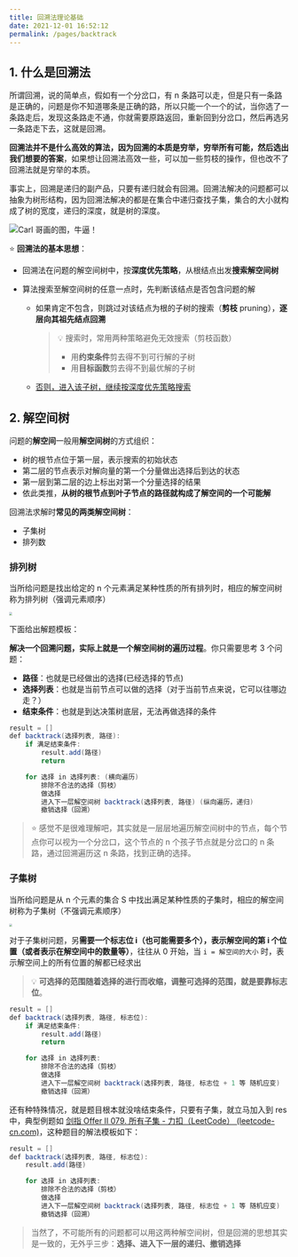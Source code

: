 ```yaml
---
title: 回溯法理论基础
date: 2021-12-01 16:52:12
permalink: /pages/backtrack
---
```


## 1. 什么是回溯法

所谓回溯，说的简单点，假如有一个分岔口，有 n 条路可以走，但是只有一条路是正确的，问题是你不知道哪条是正确的路，所以只能一个一个的试，当你选了一条路走后，发现这条路走不通，你就需要原路返回，重新回到分岔口，然后再选另一条路走下去，这就是回溯。

**回溯法并不是什么高效的算法，因为回溯的本质是穷举，穷举所有可能，然后选出我们想要的答案**，如果想让回溯法高效一些，可以加一些剪枝的操作，但也改不了回溯法就是穷举的本质。

事实上，回溯是递归的副产品，只要有递归就会有回溯。回溯法解决的问题都可以抽象为树形结构，因为回溯法解决的都是在集合中递归查找子集，集合的大小就构成了树的宽度，递归的深度，就是树的深度。

![Carl 哥画的图，牛逼！](https://img-blog.csdnimg.cn/20210130173631174.png)

⭐ **回溯法的基本思想**：

- 回溯法在问题的解空间树中，按**深度优先策略**，从根结点出发**搜索解空间树**

- 算法搜索至解空间树的任意一点时，先判断该结点是否包含问题的解

  - 如果肯定不包含，则跳过对该结点为根的子树的搜索（**剪枝** pruning），**逐层向其祖先结点回溯**

    > 💡 搜索时，常用两种策略避免无效搜索（剪枝函数）
    >
    > - 用**约束条件**剪去得不到可行解的子树
    > - 用**目标函数**剪去得不到最优解的子树

  - <u>否则，进入该子树，继续按深度优先策略搜索</u>

## 2. 解空间树

问题的**解空间**一般用**解空间树**的方式组织：

- 树的根节点位于第一层，表示搜索的初始状态
- 第二层的节点表示对解向量的第一个分量做出选择后到达的状态
- 第一层到第二层的边上标出对第一个分量选择的结果
- 依此类推，**从树的根节点到叶子节点的路径就构成了解空间的一个可能解**

回溯法求解时**常见的两类解空间树**：

- 子集树
- 排列数

### 排列树

当所给问题是找出给定的 n 个元素满足某种性质的所有排列时，相应的解空间树称为排列树（强调元素顺序）

<img src="https://cs-wiki.oss-cn-shanghai.aliyuncs.com/img/20201202214539.png" style="zoom:33%;" />

下面给出解题模板：

**解决一个回溯问题，实际上就是一个解空间树的遍历过程**。你只需要思考 3 个问题：

- **路径**：也就是已经做出的选择(已经选择的节点)
- **选择列表**：也就是当前节点可以做的选择（对于当前节点来说，它可以往哪边走？）
- **结束条件**：也就是到达决策树底层，无法再做选择的条件

```java
result = []
def backtrack(选择列表, 路径):
    if 满足结束条件:
        result.add(路径)
        return

    for 选择 in 选择列表: (横向遍历)
        排除不合法的选择（剪枝）
        做选择
        进入下一层解空间树 backtrack(选择列表, 路径) (纵向遍历，递归) 
        撤销选择（回溯）
```

> ⭐ 感觉不是很难理解吧，其实就是一层层地遍历解空间树中的节点，每个节点你可以视为一个分岔口，这个节点的 n 个孩子节点就是分岔口的 n 条路，通过回溯遍历这 n 条路，找到正确的选择。

### 子集树

当所给问题是从 n 个元素的集合 S 中找出满足某种性质的子集时，相应的解空间树称为子集树（不强调元素顺序）

<img src="https://cs-wiki.oss-cn-shanghai.aliyuncs.com/img/20201202214511.png" style="zoom:33%;" />



对于子集树问题，另**需要一个标志位 i（也可能需要多个），表示解空间的第 i 个位置（或者表示在解空间中的数量等）**，往往从 0 开始，当  `i = 解空间的大小` 时，表示解空间上的所有位置的解都已经求出

> 💡 **可选择的范围随着选择的进行而收缩，调整可选择的范围，就是要靠标志位**。

```java
result = []
def backtrack(选择列表, 路径, 标志位):
    if 满足结束条件:
        result.add(路径)
        return

    for 选择 in 选择列表:
        排除不合法的选择（剪枝）
        做选择
        进入下一层解空间树 backtrack(选择列表, 路径, 标志位 + 1 等 随机应变)
        撤销选择（回溯）
```

还有种特殊情况，就是题目根本就没啥结束条件，只要有子集，就立马加入到 res 中，典型例题如 [剑指 Offer II 079. 所有子集 - 力扣（LeetCode） (leetcode-cn.com)](https://leetcode-cn.com/problems/TVdhkn/)，这种题目的解法模板如下：

```java
result = []
def backtrack(选择列表, 路径, 标志位):
    result.add(路径)

    for 选择 in 选择列表:
        排除不合法的选择（剪枝）
        做选择
        进入下一层解空间树 backtrack(选择列表, 路径, 标志位 + 1 等 随机应变)
        撤销选择（回溯）
```

> 当然了，不可能所有的问题都可以用这两种解空间树，但是回溯的思想其实是一致的，无外乎三步：**选择、进入下一层的递归、撤销选择**
